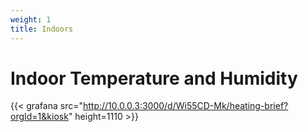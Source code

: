 ```yaml
---
weight: 1
title: Indoors
---
```

# Indoor Temperature and Humidity
{{< grafana src="http://10.0.0.3:3000/d/Wi55CD-Mk/heating-brief?orgId=1&kiosk" height=1110 >}}
